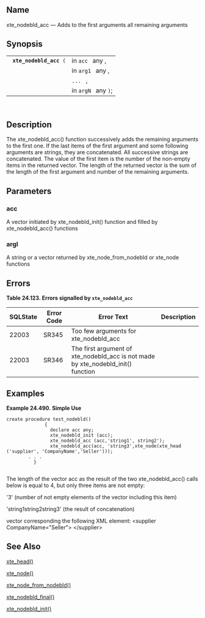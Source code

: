 <div>

<div>

</div>

<div>

## Name

xte_nodebld_acc — Adds to the first arguments all remaining arguments

</div>

<div>

## Synopsis

<div>

|                              |                     |
|------------------------------|---------------------|
| ` `**`xte_nodebld_acc`**` (` | in `acc ` any ,     |
|                              | in `arg1 ` any ,    |
|                              | `... ` ,            |
|                              | in `argN ` any `)`; |

<div>

 

</div>

</div>

</div>

<div>

## Description

The xte_nodebld_acc() function successively adds the remaining arguments
to the first one. If the last items of the first argument and some
following arguments are strings, they are concatenated. All successive
strings are concatenated. The value of the first item is the number of
the non-empty items in the returned vector. The length of the returned
vector is the sum of the length of the first argument and number of the
remaining arguments.

</div>

<div>

## Parameters

<div>

### acc

A vector initiated by xte_nodebld_init() function and filled by
xte_nodebld_acc() functions

</div>

<div>

### argI

A string or a vector returned by xte_node_from_nodebld or xte_node
functions

</div>

</div>

<div>

## Errors

<div>

**Table 24.123. Errors signalled by `xte_nodebld_acc `**

<div>

| SQLState                              | Error Code                            | Error Text                                                                                                       | Description |
|---------------------------------------|---------------------------------------|------------------------------------------------------------------------------------------------------------------|-------------|
| <span class="errorcode">22003 </span> | <span class="errorcode">SR345 </span> | <span class="errortext">Too few arguments for xte_nodebld_acc </span>                                            |             |
| <span class="errorcode">22003 </span> | <span class="errorcode">SR346 </span> | <span class="errortext">The first argument of xte_nodebld_acc is not made by xte_nodebld_init() function </span> |             |

</div>

</div>

  

</div>

<div>

## Examples

<div>

**Example 24.490. Simple Use**

<div>

``` screen
create procedure test_nodebld()
              {
                declare acc any;
                xte_nodebld_init (acc);
                xte_nodebld_acc (acc,'string1', string2');
                xte_nodebld_acc(acc, 'string3',xte_node(xte_head ('supplier', 'CompanyName','Seller')));
        . . .
          }
     
```

The length of the vector acc as the result of the two xte_nodebld_acc()
calls below is equal to 4, but only three items are not empty:

'3' (number of not empty elements of the vector including this item)

'string1string2string3' (the result of concatenation)

vector corresponding the following XML element: \<supplier
CompanyName="Seller"\> \</supplier\>

</div>

</div>

  

</div>

<div>

## See Also

<a href="fn_xte_head.html" class="link" title="xte_head">xte_head()</a>

<a href="fn_xte_node.html" class="link" title="xte_node">xte_node()</a>

<a href="fn_xte_node_from_nodebld.html" class="link"
title="xte_node_from_nodebld">xte_node_from_nodebld()</a>

<a href="fn_xte_nodebld_final.html" class="link"
title="xte_nodebld_final">xte_nodebld_final()</a>

<a href="fn_xte_nodebld_init.html" class="link"
title="xte_nodebld_init">xte_nodebld_init()</a>

</div>

</div>
